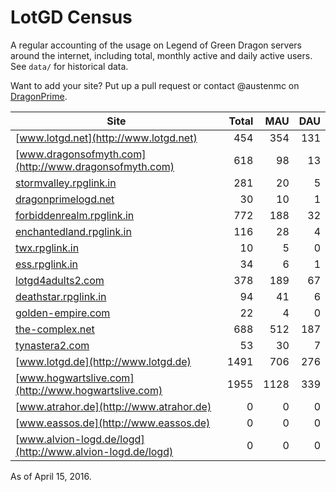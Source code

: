 # LotGD Census
A regular accounting of the usage on Legend of Green Dragon servers around the internet, including total, monthly active and daily active users. See `data/` for historical data.

Want to add your site? Put up a pull request or contact @austenmc on [DragonPrime](http://dragonprime.net).


Site | Total | MAU | DAU
--- | ---:| ---:| ---:
[www.lotgd.net](http://www.lotgd.net)|454|354|131
[www.dragonsofmyth.com](http://www.dragonsofmyth.com)|618|98|13
[stormvalley.rpglink.in](http://stormvalley.rpglink.in)|281|20|5
[dragonprimelogd.net](http://dragonprimelogd.net)|30|10|1
[forbiddenrealm.rpglink.in](http://forbiddenrealm.rpglink.in)|772|188|32
[enchantedland.rpglink.in](http://enchantedland.rpglink.in)|116|28|4
[twx.rpglink.in](http://twx.rpglink.in)|10|5|0
[ess.rpglink.in](http://ess.rpglink.in)|34|6|1
[lotgd4adults2.com](http://lotgd4adults2.com)|378|189|67
[deathstar.rpglink.in](http://deathstar.rpglink.in)|94|41|6
[golden-empire.com](http://golden-empire.com)|22|4|0
[the-complex.net](http://the-complex.net)|688|512|187
[tynastera2.com](http://tynastera2.com)|53|30|7
[www.lotgd.de](http://www.lotgd.de)|1491|706|276
[www.hogwartslive.com](http://www.hogwartslive.com)|1955|1128|339
[www.atrahor.de](http://www.atrahor.de)|0|0|0
[www.eassos.de](http://www.eassos.de)|0|0|0
[www.alvion-logd.de/logd](http://www.alvion-logd.de/logd)|0|0|0

As of April 15, 2016.

